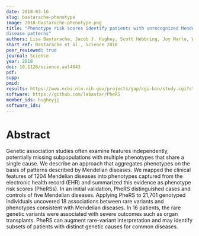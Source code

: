 ```yaml
---
date: 2018-03-16
slug: bastarache-phenotype
image: 2018-bastarache-phenotype.png
title: "Phenotype risk scores identify patients with unrecognized Mendelian
disease patterns"
authors: Lisa Bastarache, Jacob J. Hughey, Scott Hebbring, Joy Marlo, Wanke Zhao, Wanting T. Ho, Sara L. Van Driest, Tracy L. McGregor, Jonathan D. Mosley, Quinn S. Wells, Michael Temple, Andrea H. Ramirez, Robert Carroll, Travis Osterman, Todd Edwards, Douglas Ruderfer, Digna R. Velez Edwards, Rizwan Hamid, Joy Cogan, Andrew Glazer, Wei-Qi Wei, QiPing Feng, Murray Brilliant, Zhizhuang J. Zhao, Nancy J. Cox, Dan M. Roden, Joshua C. Denny
short_ref: Bastarache et al., Science 2018
peer_reviewed: true
journal: Science
year: 2018
doi: 10.1126/science.aal4043
pdf: 
supp: 
pmid: 
results: https://www.ncbi.nlm.nih.gov/projects/gap/cgi-bin/study.cgi?study_id=phs001516.v1.p1
software: https://github.com/labastar/PheRS
member_ids: hugheyjj
software_ids: 
---
```


# Abstract

Genetic association studies often examine features independently, potentially missing subpopulations with multiple phenotypes that share a single cause. We describe an approach that aggregates phenotypes on the basis of patterns described by Mendelian diseases. We mapped the clinical features of 1204 Mendelian diseases into phenotypes captured from the electronic health record (EHR) and summarized this evidence as phenotype risk scores (PheRSs). In an initial validation, PheRS distinguished cases and controls of five Mendelian diseases. Applying PheRS to 21,701 genotyped individuals uncovered 18 associations between rare variants and phenotypes consistent with Mendelian diseases. In 16 patients, the rare genetic variants were associated with severe outcomes such as organ transplants. PheRS can augment rare-variant interpretation and may identify subsets of patients with distinct genetic causes for common diseases.
